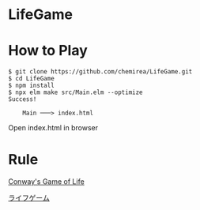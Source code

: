 # LifeGame

# How to Play

```
$ git clone https://github.com/chemirea/LifeGame.git
$ cd LifeGame
$ npm install
$ npx elm make src/Main.elm --optimize
Success!     

    Main ───> index.html
```

Open index.html in browser

# Rule

[Conway's Game of Life](https://en.wikipedia.org/wiki/Conway%27s_Game_of_Life)

[ライフゲーム](https://ja.wikipedia.org/wiki/%E3%83%A9%E3%82%A4%E3%83%95%E3%82%B2%E3%83%BC%E3%83%A0)